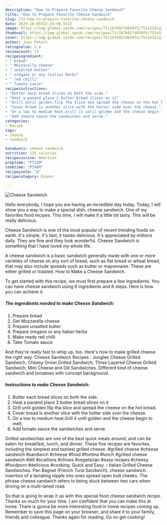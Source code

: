 ```yaml
---
description: "How to Prepare Favorite Cheese Sandwich"
title: "How to Prepare Favorite Cheese Sandwich"
slug: 772-how-to-prepare-favorite-cheese-sandwich
date: 2020-10-05T22:25:09.551Z
image: https://img-global.cpcdn.com/recipes/71c1b7b927d650f5/751x532cq70/cheese-sandwich-recipe-main-photo.jpg
thumbnail: https://img-global.cpcdn.com/recipes/71c1b7b927d650f5/751x532cq70/cheese-sandwich-recipe-main-photo.jpg
cover: https://img-global.cpcdn.com/recipes/71c1b7b927d650f5/751x532cq70/cheese-sandwich-recipe-main-photo.jpg
author: Juan Peters
ratingvalue: 3.4
reviewcount: 13
recipeingredient:
- " bread"
- " Mozzarella cheese"
- " unsalted butter"
- " oregano or any ltalian herbs"
- " red chilli"
- " Tomato sauce"
recipeinstructions:
- "Butter each bread slices on both the side."
- "Heat a panand place 2 butter bread slices on it"
- "Grill until golden.filp tha slice and spread the cheese on the hot bread."
- "Cover bread is another slice with the hotter side over the cheese."
- "On a low to medium heat.Grill it until golden and the cheese begin to melt."
- "Add tomato sauce the sandwiches and serve."
categories:
- Recipe
tags:
- cheese
- sandwich

katakunci: cheese sandwich 
nutrition: 135 calories
recipecuisine: American
preptime: "PT12M"
cooktime: "PT46M"
recipeyield: "4"
recipecategory: Dinner

---
```



![Cheese Sandwich](https://img-global.cpcdn.com/recipes/71c1b7b927d650f5/751x532cq70/cheese-sandwich-recipe-main-photo.jpg)

Hello everybody, I hope you are having an incredible day today. Today, I will show you a way to make a special dish, cheese sandwich. One of my favorites food recipes. This time, I will make it a little bit tasty. This will be really delicious.

Cheese Sandwich is one of the most popular of recent trending foods on earth. It's simple, it's fast, it tastes delicious. It's appreciated by millions daily. They are fine and they look wonderful. Cheese Sandwich is something that I have loved my whole life.

A cheese sandwich is a basic sandwich generally made with one or more varieties of cheese on any sort of bread, such as flat bread or wheat bread, that may also include spreads such as butter or mayonnaise. These are either grilled or toasted. How to Make a Cheese Sandwich.


To get started with this recipe, we must first prepare a few ingredients. You can have cheese sandwich using 6 ingredients and 6 steps. Here is how you can achieve it.

<!--inarticleads1-->

##### The ingredients needed to make Cheese Sandwich:

1. Prepare  bread
1. Get  Mozzarella cheese
1. Prepare  unsalted butter
1. Prepare  oregano or any ltalian herbs
1. Make ready  red chilli
1. Take  Tomato sauce


And they&#39;re really fast to whip up, too. Here&#39;s how to make grilled cheese the right way. Cheese Sandwich Recipes : Junglee Cheese Grilled Sandwich, Cheesy Onion Grilled Sandwich, Three Layered Cheese Grilled Sandwich, Mini Cheese and Dill Sandwiches. Different kind of cheese sandwich and tomatoes with concept background. 

<!--inarticleads2-->

##### Instructions to make Cheese Sandwich:

1. Butter each bread slices on both the side.
1. Heat a panand place 2 butter bread slices on it
1. Grill until golden.filp tha slice and spread the cheese on the hot bread.
1. Cover bread is another slice with the hotter side over the cheese.
1. On a low to medium heat.Grill it until golden and the cheese begin to melt.
1. Add tomato sauce the sandwiches and serve.


Grilled sandwiches are one of the best quick meals around, and can be eaten for breakfast, lunch, and dinner. These five recipes are favorites, including the simplest and tastiest grilled cheese. #grilled cheese #cheese sandwich #sandwich #cheese #food #fontina #lunch #grilled cheese sandwich #dill #scallions #chives #vegetarian #easy recipes #cheesy #foodporn #delicious #cooking. Quick and Easy. › Italian Grilled Cheese Sandwiches. Pan Bagnat (French Tuna Sandwich). cheese sandwich. insertion of a lactating nipple into ones spread open butt cheeks. The phrase cheese sandwich refers to being stuck between two cars when driving on a multi-laned road. 

So that is going to wrap it up with this special food cheese sandwich recipe. Thanks so much for your time. I am confident that you can make this at home. There is gonna be more interesting food in home recipes coming up. Remember to save this page on your browser, and share it to your family, friends and colleague. Thanks again for reading. Go on get cooking!
